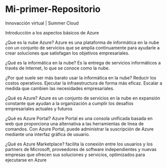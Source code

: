 # Mi-primer-Repositorio
Innovacción virtual | Summer Cloud

Introducciòn a los aspectos básicos de Azure

¿Que es la nube Azure?
Azure es una plataforma de informática en la nube con un conjunto de servicios que se amplía continuamente para ayudarle a crear soluciones que satisfagan los objetivos empresariales.

¿Qué es la informática en la nube?
Es la entrega de servicios informáticos a través de Internet, lo que se conoce como la nube.

¿Por qué suele ser más barato usar la informática en la nube?
Reducir los costos operativos.
Ejecutar la infraestructura de forma más eficaz.
Escalar a medida que cambien las necesidades empresariales.

¿Qué es Azure?
Azure es un conjunto de servicios en la nube en expansión constante que ayudan a la organización a cumplir los desafíos empresariales actuales y futuros

¿Qué es Azure Portal?
Azure Portal es una consola unificada basada en web que proporciona una alternativa a las herramientas de línea de comandos. Con Azure Portal, puede administrar la suscripción de Azure mediante una interfaz gráfica de usuario.

¿Qué es Azure Marketplace?
facilita la conexión entre los usuarios y los partners de Microsoft, proveedores de software independientes y nuevas empresas que ofrecen sus soluciones y servicios, optimizados para ejecutarse en Azure

